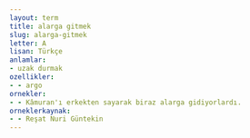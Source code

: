 ```yaml
---
layout: term
title: alarga gitmek
slug: alarga-gitmek
letter: A
lisan: Türkçe
anlamlar:
- uzak durmak
ozellikler:
- - argo
ornekler:
- - Kâmuran'ı erkekten sayarak biraz alarga gidiyorlardı.
orneklerkaynak:
- - Reşat Nuri Güntekin
---
```

